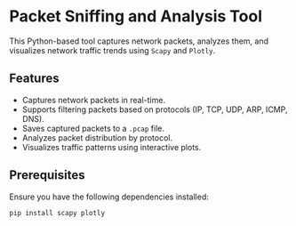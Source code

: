 # Packet Sniffing and Analysis Tool

This Python-based tool captures network packets, analyzes them, and visualizes network traffic trends using `Scapy` and `Plotly`.

## Features

- Captures network packets in real-time.
- Supports filtering packets based on protocols (IP, TCP, UDP, ARP, ICMP, DNS).
- Saves captured packets to a `.pcap` file.
- Analyzes packet distribution by protocol.
- Visualizes traffic patterns using interactive plots.

## Prerequisites

Ensure you have the following dependencies installed:

```bash
pip install scapy plotly
